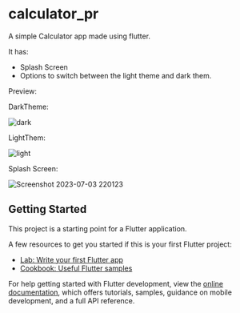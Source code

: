 # calculator_pr

A simple Calculator app made using flutter.

It has:
 * Splash Screen
 * Options to switch between the light theme and dark them.

Preview:

DarkTheme:


![dark](https://github.com/iamrickk/simple_calculator/assets/107041506/1ea12bab-2ed6-4455-bce9-9c98b82b3160)

LightThem:


![light](https://github.com/iamrickk/simple_calculator/assets/107041506/48d9227f-e6ed-44c0-b89a-b396e82ffea6)

Splash Screen:

![Screenshot 2023-07-03 220123](https://github.com/iamrickk/simple_calculator/assets/107041506/92473edd-356a-4d2e-b30e-5e1a3594dd5b)



## Getting Started

This project is a starting point for a Flutter application.

A few resources to get you started if this is your first Flutter project:

- [Lab: Write your first Flutter app](https://docs.flutter.dev/get-started/codelab)
- [Cookbook: Useful Flutter samples](https://docs.flutter.dev/cookbook)

For help getting started with Flutter development, view the
[online documentation](https://docs.flutter.dev/), which offers tutorials,
samples, guidance on mobile development, and a full API reference.
